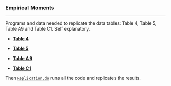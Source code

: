 ### Empirical Moments

---

Programs and data needed to replicate the data tables: Table 4, Table 5, Table A9 and Table C1. Self explanatory.

- **[Table 4](./table-4)**

- **[Table 5](./table-5)**

- **[Table A9](./table-A9)**

- **[Table C1](./table-C1)**

Then [``Replication.do``](./Replication.do) runs all the code and replicates the results. 
